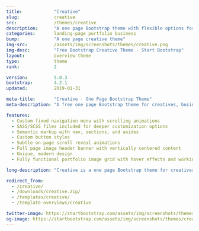 ```yaml
---
title:            "Creative"
slug:             creative
src:              /themes/creative
description:      "A one page Bootstrap theme with flexible options for creative portfolios and businesses"
categories:       landing-page portfolio business
bump:             "A one page creative theme"
img-src:          /assets/img/screenshots/themes/creative.png
img-desc:         "Free Bootstrap Creative Theme - Start Bootstrap"
layout:           overview-theme
type:             theme
rank:             2

version:          5.0.3
bootstrap:        4.2.1
updated:          2019-01-31

meta-title:       "Creative - One Page Bootstrap Theme"
meta-description: "A free one page Bootstrap theme for creatives, businesses, and other multipurpose uses. All Start Bootstrap templates are free to download and open source."

features:
  - Custom fixed navigation menu with scrolling animations
  - SASS/SCSS files included for deeper customization options
  - Semantic markup with nav, sections, and asides
  - Custom button styles
  - Subtle on page scroll reveal animations
  - Full page image header banner with vertically centered content
  - Unique, modern design
  - Fully functional portfolio image grid with hover effects and working lightbox gallery

long-description: "Creative is a one page Bootstrap theme for creatives, small businesses, and other multipurpose uses. The theme includes a number of rich features and plugins that you can use as a great boilerplate for your next Bootstrap based project!"

redirect_from:
  - /creative/
  - /downloads/creative.zip/
  - /templates/creative/
  - /template-overviews/creative

twitter-image: https://startbootstrap.com/assets/img/screenshots/themes/twitter/creative.png
og-image: https://startbootstrap.com/assets/img/screenshots/themes/creative.png
---
```


